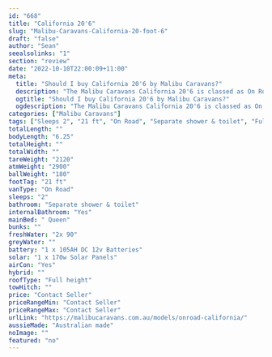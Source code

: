 ```yaml
---
id: "668"
title: "California 20'6"
slug: "Malibu-Caravans-California-20-foot-6"
draft: "false"
author: "Sean"
seealsolinks: "1"
section: "review"
date: "2022-10-10T22:00:09+11:00"
meta:
  title: "Should I buy California 20'6 by Malibu Caravans?"
  description: "The Malibu Caravans California 20'6 is classed as On Road, and sleeps 2 people. It is Australian made and comes in at 21 ft. It generally has Separate shower & toilet."
  ogtitle: "Should I buy California 20'6 by Malibu Caravans?"
  ogdescription: "The Malibu Caravans California 20'6 is classed as On Road, and sleeps 2 people. It is Australian made and comes in at 21 ft. It generally has Separate shower & toilet."
categories: ["Malibu Caravans"]
tags: ["Sleeps 2", "21 ft", "On Road", "Separate shower & toilet", "Full height", "Price Unknown"]
totalLength: ""
bodyLength: "6.25"
totalHeight: ""
totalWidth: ""
tareWeight: "2120"
atmWeight: "2900"
ballWeight: "180"
footTag: "21 ft"
vanType: "On Road"
sleeps: "2"
bathroom: "Separate shower & toilet"
internalBathroom: "Yes"
mainBed: " Queen"
bunks: ""
freshWater: "2x 90"
greyWater: ""
battery: "1 x 105AH DC 12v Batteries"
solar: "1 x 170w Solar Panels"
airCon: "Yes"
hybrid: ""
roofType: "Full height"
towHitch: ""
price: "Contact Seller"
priceRangeMin: "Contact Seller"
priceRangeMax: "Contact Seller"
urlLink: "https://malibucaravans.com.au/models/onroad-california/"
aussieMade: "Australian made"
noImage: ""
featured: "no"
---
```

